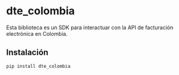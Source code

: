 # dte_colombia

Esta biblioteca es un SDK para interactuar con la API de facturación electrónica en Colombia.

## Instalación

```bash
pip install dte_colombia

